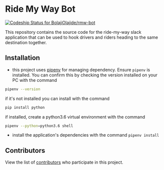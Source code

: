 # Ride My Way Bot

[![Codeship Status for BolajiOlajide/rmw-bot](https://app.codeship.com/projects/2cb88090-604d-0136-6722-766075984356/status?branch=develop)](https://app.codeship.com/projects/296252)

This repository contains the source code for the ride-my-way slack application that can be used to hook drivers and riders heading to the same destination together.

## Installation

- this project uses [pipenv](https://docs.pipenv.org/en/latest/) for managing dependency. Ensure `pipenv` is installed. You can confirm this by checking the version installed on your PC with the command

```bash
pipenv --version
```

if it's not installed you can install with the command

```bash
pip install python
```

if installed, create a python3.6 virtual environment with the command

```bash
pipenv --python=python3.6 shell
```

- install the application's dependencies with the command `pipenv install`

## Contributors

View the list of [contributors](https://github.com/BolajiOlajide/rmw-bot/contributors) who participate in this project.
